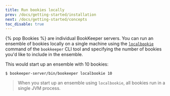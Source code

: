 ```yaml
---
title: Run bookies locally
prev: /docs/getting-started/installation
next: /docs/getting-started/concepts
toc_disable: true
---
```


{% pop Bookies %} are individual BookKeeper servers. You can run an ensemble of bookies locally on a single machine using the [`localbookie`](../../reference/cli#bookkeeper-localbookie) command of the `bookkeeper` CLI tool and specifying the number of bookies you'd like to include in the ensemble.

This would start up an ensemble with 10 bookies:

```shell
$ bookeeper-server/bin/bookeeper localbookie 10
```

> When you start up an ensemble using `localbookie`, all bookies run in a single JVM process.
